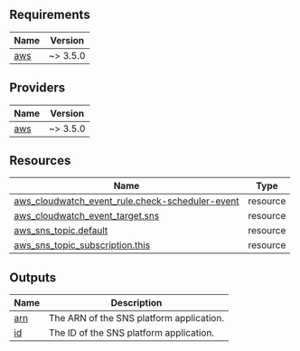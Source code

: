 ## Requirements

| Name | Version |
|------|---------|
| <a name="requirement_aws"></a> [aws](#requirement\_aws) | ~> 3.5.0 |

## Providers

| Name | Version |
|------|---------|
| <a name="provider_aws"></a> [aws](#provider\_aws) | ~> 3.5.0 |


## Resources

| Name | Type |
|------|------|
| [aws_cloudwatch_event_rule.check-scheduler-event](https://registry.terraform.io/providers/hashicorp/aws/latest/docs/resources/cloudwatch_event_rule) | resource |
| [aws_cloudwatch_event_target.sns](https://registry.terraform.io/providers/hashicorp/aws/latest/docs/resources/cloudwatch_event_target) | resource |
| [aws_sns_topic.default](https://registry.terraform.io/providers/hashicorp/aws/latest/docs/resources/sns_topic) | resource |
| [aws_sns_topic_subscription.this](https://registry.terraform.io/providers/hashicorp/aws/latest/docs/resources/sns_topic_subscription) | resource |


## Outputs

| Name | Description |
|------|-------------|
| <a name="output_arn"></a> [arn](#output\_arn) | The ARN of the SNS platform application. |
| <a name="output_id"></a> [id](#output\_id) | The ID of the SNS platform application. |
